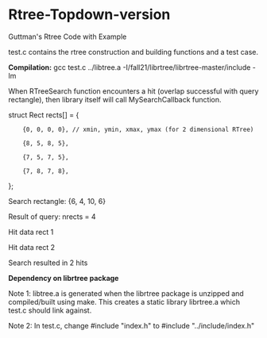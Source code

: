 # Rtree-Topdown-version
Guttman's Rtree Code with Example

test.c contains the rtree construction and building functions and a test case.

**Compilation:**
gcc test.c ../libtree.a -I/fall21/librtree/librtree-master/include -lm

When RTreeSearch function encounters a hit (overlap successful with query rectangle), then library itself will call MySearchCallback function.

struct Rect rects[] = {

        {0, 0, 0, 0}, // xmin, ymin, xmax, ymax (for 2 dimensional RTree)

        {8, 5, 8, 5},

        {7, 5, 7, 5},

        {7, 8, 7, 8},

};

Search rectangle: {6, 4, 10, 6}

Result of query:
nrects = 4

Hit data rect 1

Hit data rect 2

Search resulted in 2 hits

**Dependency on librtree package**

Note 1:  libtree.a is generated when the librtree package is unzipped and compiled/built using make. This creates a static library librtree.a which test.c should link against. 

Note 2: In test.c, change #include "index.h"   to     #include "../include/index.h"
